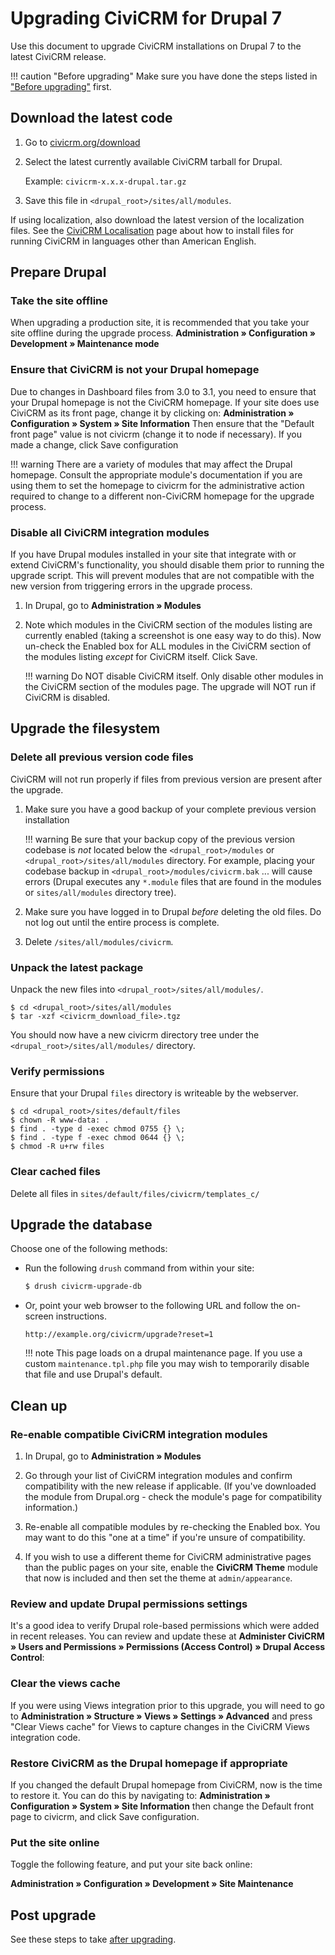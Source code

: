 # Upgrading CiviCRM for Drupal 7

Use this document to upgrade CiviCRM installations on Drupal 7 to the latest CiviCRM release.

!!! caution "Before upgrading"
    Make sure you have done the steps listed in ["Before upgrading"](/upgrade/index.md#before-upgrading) first.

## Download the latest code

1. Go to [civicrm.org/download](https://civicrm.org/download)
1. Select the latest currently available CiviCRM tarball for Drupal.

    Example: `civicrm-x.x.x-drupal.tar.gz`
    
1. Save this file in `<drupal_root>/sites/all/modules`.

If using localization, also download the latest version of the localization files. See the [CiviCRM Localisation](http://wiki.civicrm.org/confluence/display/CRMDOC40/CiviCRM+Localisation) page about how to install files for running CiviCRM in languages other than American English.

## Prepare Drupal

### Take the site offline

When upgrading a production site, it is recommended that you take your site offline during the upgrade process.
**Administration » Configuration » Development » Maintenance mode**

### Ensure that CiviCRM is not your Drupal homepage

Due to changes in Dashboard files from 3.0 to 3.1, you need to ensure that your Drupal homepage is not the CiviCRM homepage. If your site does use CiviCRM as its front page, change it by clicking on:
**Administration » Configuration » System » Site Information**
 Then ensure that the "Default front page" value is not civicrm (change it to node if necessary). If you made a change, click Save configuration

!!! warning
    There are a variety of modules that may affect the Drupal homepage. Consult the appropriate module's documentation if you are using them to set the homepage to civicrm for the administrative action required to change to a different non-CiviCRM homepage for the upgrade process.

### Disable all CiviCRM integration modules

If you have Drupal modules installed in your site that integrate with or extend CiviCRM's functionality, you should disable them prior to running the upgrade script. This will prevent modules that are not compatible with the new version from triggering errors in the upgrade process.

1. In Drupal, go to **Administration » Modules**

1. Note which modules in the CiviCRM section of the modules listing are currently enabled (taking a screenshot is one easy way to do this). Now un-check the Enabled box for ALL modules in the CiviCRM section of the modules listing _except_ for CiviCRM itself. Click Save.

    !!! warning
        Do NOT disable CiviCRM itself. Only disable other modules in the CiviCRM section of the modules page. The upgrade will NOT run if CiviCRM is disabled.

## Upgrade the filesystem

### Delete all previous version code files

CiviCRM will not run properly if files from previous version are present after the upgrade.

1. Make sure you have a good backup of your complete previous version installation

    !!! warning
        Be sure that your backup copy of the previous version codebase is _not_ located below the `<drupal_root>/modules` or `<drupal_root>/sites/all/modules` directory. For example, placing your codebase backup in `<drupal_root>/modules/civicrm.bak` ... will cause errors (Drupal executes any `*.module` files that are found in the modules or `sites/all/modules` directory tree).

1. Make sure you have logged in to Drupal _before_ deleting the old files. Do not log out until the entire process is complete.

1. Delete `/sites/all/modules/civicrm`.

### Unpack the latest package

Unpack the new files into `<drupal_root>/sites/all/modules/`.

```
$ cd <drupal_root>/sites/all/modules
$ tar -xzf <civicrm_download_file>.tgz
```

You should now have a new civicrm directory tree under the `<drupal_root>/sites/all/modules/` directory.

### Verify permissions

Ensure that your Drupal `files` directory is writeable by the webserver.

```
$ cd <drupal_root>/sites/default/files
$ chown -R www-data: .
$ find . -type d -exec chmod 0755 {} \;
$ find . -type f -exec chmod 0644 {} \;
$ chmod -R u+rw files
```

### Clear cached files

Delete all files in `sites/default/files/civicrm/templates_c/`

## Upgrade the database

Choose one of the following methods:

* Run the following `drush` command from within your site:

    ```bash
    $ drush civicrm-upgrade-db 
    ```

* Or, point your web browser to the following URL and follow the on-screen instructions.
    
    ```
    http://example.org/civicrm/upgrade?reset=1
    ```
    
    !!! note
        This page loads on a drupal maintenance page. If you use a custom `maintenance.tpl.php` file you may wish to temporarily disable that file and use Drupal's default.
    

## Clean up

### Re-enable compatible CiviCRM integration modules

1. In Drupal, go to **Administration » Modules**

1. Go through your list of CiviCRM integration modules and confirm compatibility with the new release if applicable. (If you've downloaded the module from Drupal.org - check the module's page for compatibility information.)

1. Re-enable all compatible modules by re-checking the Enabled box. You may want to do this "one at a time" if you're unsure of compatibility.

1. If you wish to use a different theme for CiviCRM administrative pages than the public pages on your site, enable the **CiviCRM Theme** module that now is included and then set the theme at `admin/appearance`.

### Review and update Drupal permissions settings

It's a good idea to verify Drupal role-based permissions which were added in recent releases. You can review and update these at **Administer CiviCRM » Users and Permissions » Permissions (Access Control) » Drupal Access Control**:

### Clear the views cache

If you were using Views integration prior to this upgrade, you will need to go to **Administration » Structure » Views » Settings » Advanced** and press "Clear Views cache" for Views to capture changes in the CiviCRM Views integration code.

### Restore CiviCRM as the Drupal homepage if appropriate

If you changed the default Drupal homepage from CiviCRM, now is the time to restore it. You can do this by navigating to:
**Administration » Configuration » System » Site Information**
 then change the Default front page to civicrm, and click Save configuration.

### Put the site online

Toggle the following feature, and put your site back online:

**Administration » Configuration » Development » Site Maintenance**

## Post upgrade

See these steps to take [after upgrading](/upgrade/index.md#after-upgrading).
